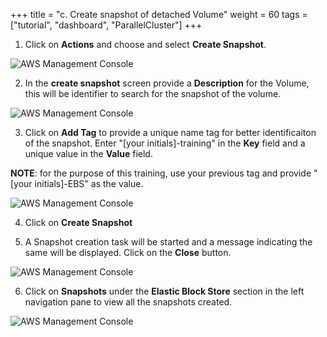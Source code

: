 +++
title = "c. Create snapshot of detached Volume"
weight = 60
tags = ["tutorial", "dashboard", "ParallelCluster"]
+++

1.	Click on **Actions** and choose and select **Create Snapshot**. 

![AWS Management Console](/images/hpc-aws-parallelcluster-workshop/EC2VolumeCreateSnapshot.png)


2.	In the **create snapshot** screen provide a **Description** for the Volume, this will be identifier to search for the snapshot of the volume.


![AWS Management Console](/images/hpc-aws-parallelcluster-workshop/EC2VolumeCreateSnapshotScreen.png)


3.	Click on **Add Tag** to provide a unique name tag for better identificaiton of the snapshot. Enter "[your initials]-training" in the **Key** field and a unique value in the **Value** field.

**NOTE**: for the purpose of this training, use your previous tag and provide "[your initials]-EBS" as the value.

![AWS Management Console](/images/hpc-aws-parallelcluster-workshop/EBSVolumeSnapshot.png)

4.	Click on **Create Snapshot**


5.	A Snapshot creation task will be started and a message indicating the same will be displayed. Click on the **Close** button.

![AWS Management Console](/images/hpc-aws-parallelcluster-workshop/EC2VolumeCreateSnapshotSuccess.png)

6.	Click on  **Snapshots** under the **Elastic Block Store** section in the left navigation pane to view all the snapshots created.

![AWS Management Console](/images/hpc-aws-parallelcluster-workshop/EC2VolumeSnapshotCreated.png)
